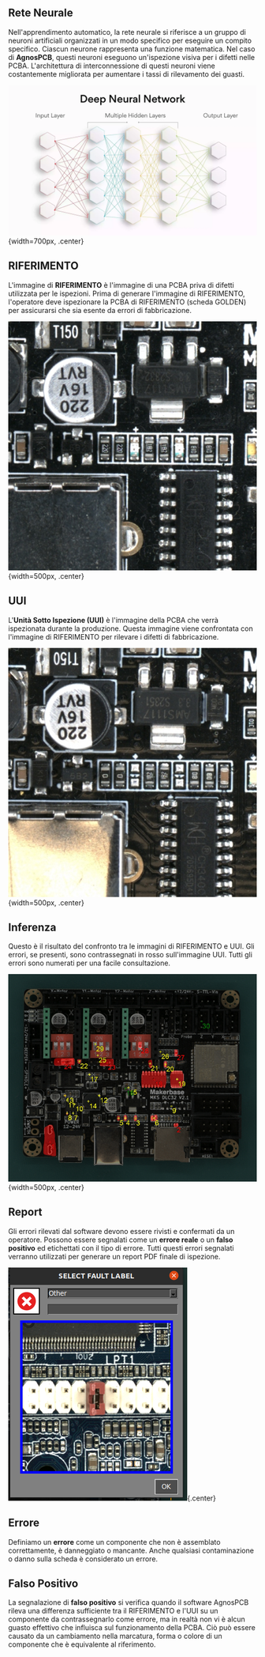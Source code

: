 ## **Rete Neurale**

Nell'apprendimento automatico, la rete neurale si riferisce a un gruppo di neuroni artificiali organizzati in un modo specifico per eseguire un compito specifico. Ciascun neurone rappresenta una funzione matematica. Nel caso di **AgnosPCB**, questi neuroni eseguono un'ispezione visiva per i difetti nelle PCBA. L'architettura di interconnessione di questi neuroni viene costantemente migliorata per aumentare i tassi di rilevamento dei guasti.

![Architettura della Rete Neurale](../assets/v7/neural_networks.webp){width=700px, .center}

## **RIFERIMENTO**

L'immagine di **RIFERIMENTO** è l'immagine di una PCBA priva di difetti utilizzata per le ispezioni. Prima di generare l'immagine di RIFERIMENTO, l'operatore deve ispezionare la PCBA di RIFERIMENTO (scheda GOLDEN) per assicurarsi che sia esente da errori di fabbricazione.

![Immagine di Riferimento](../assets/v7/ref-example.jpg){width=500px, .center}

## **UUI**

L'**Unità Sotto Ispezione (UUI)** è l'immagine della PCBA che verrà ispezionata durante la produzione. Questa immagine viene confrontata con l'immagine di RIFERIMENTO per rilevare i difetti di fabbricazione.

![Immagine UUI](../assets/v7/uui-example.jpg){width=500px, .center}

## **Inferenza**

Questo è il risultato del confronto tra le immagini di RIFERIMENTO e UUI. Gli errori, se presenti, sono contrassegnati in rosso sull'immagine UUI. Tutti gli errori sono numerati per una facile consultazione.

![Immagine di Inferenza](../assets/v7/inference-example.png){width=500px, .center}

## **Report**

Gli errori rilevati dal software devono essere rivisti e confermati da un operatore. Possono essere segnalati come un **errore reale** o un **falso positivo** ed etichettati con il tipo di errore. Tutti questi errori segnalati verranno utilizzati per generare un report PDF finale di ispezione.

![Finestra Report](../assets/v7/ui-report.png){.center}

## **Errore**

Definiamo un **errore** come un componente che non è assemblato correttamente, è danneggiato o mancante. Anche qualsiasi contaminazione o danno sulla scheda è considerato un errore.

## **Falso Positivo**

La segnalazione di **falso positivo** si verifica quando il software AgnosPCB rileva una differenza sufficiente tra il RIFERIMENTO e l'UUI su un componente da contrassegnarlo come errore, ma in realtà non vi è alcun guasto effettivo che influisca sul funzionamento della PCBA. Ciò può essere causato da un cambiamento nella marcatura, forma o colore di un componente che è equivalente al riferimento.